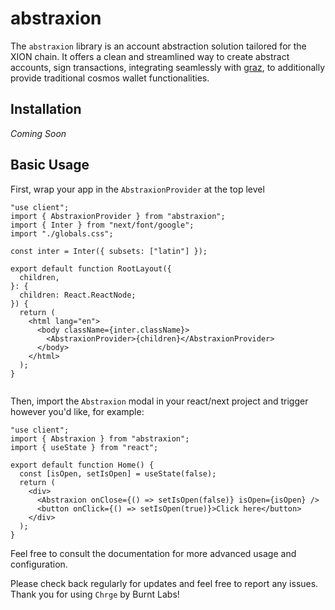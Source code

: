 # abstraxion

The `abstraxion` library is an account abstraction solution tailored for the XION chain. It offers a clean and streamlined way to create abstract accounts, sign transactions, integrating seamlessly with [graz](https://github.com/graz-sh/graz), to additionally provide traditional cosmos wallet functionalities.

## Installation

_Coming Soon_

## Basic Usage

First, wrap your app in the `AbstraxionProvider` at the top level

```
"use client";
import { AbstraxionProvider } from "abstraxion";
import { Inter } from "next/font/google";
import "./globals.css";

const inter = Inter({ subsets: ["latin"] });

export default function RootLayout({
  children,
}: {
  children: React.ReactNode;
}) {
  return (
    <html lang="en">
      <body className={inter.className}>
        <AbstraxionProvider>{children}</AbstraxionProvider>
      </body>
    </html>
  );
}


```

Then, import the `Abstraxion` modal in your react/next project and trigger however you'd like, for example:

```
"use client";
import { Abstraxion } from "abstraxion";
import { useState } from "react";

export default function Home() {
  const [isOpen, setIsOpen] = useState(false);
  return (
    <div>
      <Abstraxion onClose={() => setIsOpen(false)} isOpen={isOpen} />
      <button onClick={() => setIsOpen(true)}>Click here</button>
    </div>
  );
}

```

Feel free to consult the documentation for more advanced usage and configuration.

Please check back regularly for updates and feel free to report any issues. Thank you for using `Chrge` by Burnt Labs!
